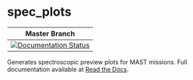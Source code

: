 spec_plots
==========
| Master Branch |
| :-----------: |
| [![Documentation Status](https://readthedocs.org/projects/spec-plots/badge/?version=master)](https://readthedocs.org/projects/spec-plots/?badge=master) |

Generates spectroscopic preview plots for MAST missions.  Full documentation available at [Read the Docs](https://readthedocs.org/projects/spec-plots/).

